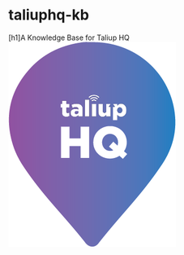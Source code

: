 # taliuphq-kb
[h1]A Knowledge Base for Taliup HQ
![alt TaliupHQ](https://github.com/Taliup/taliuphq-kb/blob/main/taliuphq.png)
